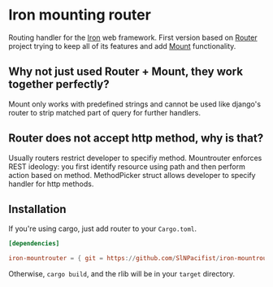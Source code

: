 Iron mounting router
====

Routing handler for the [Iron](https://github.com/iron/iron) web framework.
First version based on [Router](https://github.com/iron/router/) project trying
to keep all of its features and add [Mount](https://github.com/iron/mount)
functionality.

## Why not just used Router + Mount, they work together perfectly?
Mount only works with predefined strings and cannot be used like django's
router to strip matched part of query for further handlers.

## Router does not accept http method, why is that?
Usually routers restrict developer to specifiy method. Mountrouter enforces REST
ideology: you first identify resource using path and then perform action
based on method. MethodPicker struct allows developer to specify handler for
http methods.

## Installation
If you're using cargo, just add router to your `Cargo.toml`.

```toml
[dependencies]

iron-mountrouter = { git = https://github.com/SlNPacifist/iron-mountrouter, version = "*" }
```

Otherwise, `cargo build`, and the rlib will be in your `target` directory.
